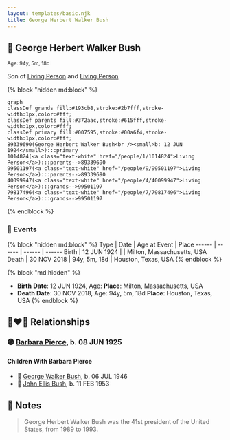 ```yaml
---
layout: templates/basic.njk
title: George Herbert Walker Bush
---
```

## 🔵 George Herbert Walker Bush
<small>Age: 94y, 5m, 18d</small>

Son of [Living Person](/people/9/99501197) and [Living Person](/people/1/1014824)

{% block "hidden md:block" %}
```mermaid
graph
classDef grands fill:#193cb8,stroke:#2b7fff,stroke-width:1px,color:#fff;
classDef parents fill:#372aac,stroke:#615fff,stroke-width:1px,color:#fff;
classDef primary fill:#007595,stroke:#00a6f4,stroke-width:1px,color:#fff;
89339690(George Herbert Walker Bush<br /><small>b: 12 JUN 1924</small>):::primary
1014824(<a class="text-white" href="/people/1/1014824">Living Person</a>):::parents-->89339690
99501197(<a class="text-white" href="/people/9/99501197">Living Person</a>):::parents-->89339690
40099947(<a class="text-white" href="/people/4/40099947">Living Person</a>):::grands-->99501197
79817496(<a class="text-white" href="/people/7/79817496">Living Person</a>):::grands-->99501197
```
{% endblock %}

### 📆 Events

{% block "hidden md:block" %}
Type | Date | Age at Event | Place
------ | ------ | ------ | ------
Birth | 12 JUN 1924 |  | Milton, Massachusetts, USA
Death | 30 NOV 2018 | 94y, 5m, 18d | Houston, Texas, USA
{% endblock %}

{% block "md:hidden" %}
- **Birth**
**Date**: 12 JUN 1924, Age:
**Place**: Milton, Massachusetts, USA
- **Death**
**Date**: 30 NOV 2018, Age: 94y, 5m, 18d
**Place**: Houston, Texas, USA
{% endblock %}

## 👩‍❤️‍👨 Relationships

### 🟣 [Barbara Pierce](/people/5/53323331), b. 08 JUN 1925

#### Children With Barbara Pierce
* 🔵 [George Walker Bush](/people/2/29497980), b. 06 JUL 1946
* 🔵 [John Ellis Bush](/people/8/82675226), b. 11 FEB 1953
## 📝 Notes
>   
  > George Herbert Walker Bush was the 41st president of the United States, from 1989 to 1993.